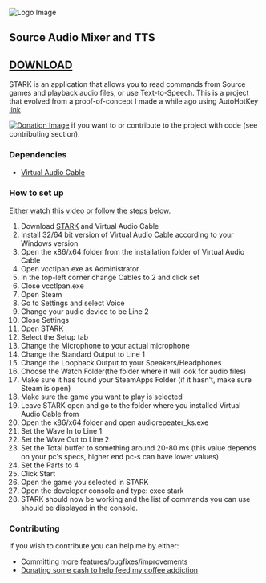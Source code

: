 ![Logo Image](http://i.imgur.com/Nryqfgk.pngg)
## Source Audio Mixer and TTS

## [DOWNLOAD](https://github.com/axynos/STARK/releases/latest)

STARK is an application that allows you to read commands from Source games and playback audio files, or use Text-to-Speech.
This is a project that evolved from a proof-of-concept I made a while ago using AutoHotKey [link](https://github.com/axynos/CSGO-Text-To-Speech).

[![Donation Image](http://i.imgur.com/fbH2hRv.png)](https://www.paypal.com/cgi-bin/webscr?cmd=_s-xclick&hosted_button_id=LB5YVGD9F8U5L) if you want to or contribute to the project with code (see contributing section).

### Dependencies
* [Virtual Audio Cable](http://software.muzychenko.net/eng/vac.htm)

### How to set up
[Either watch this video or follow the steps below.](https://www.youtube.com/watch?v=fi5I6bzy2f8&feature=youtu.be)

1. Download [STARK](http://google.com) and Virtual Audio Cable
2. Install 32/64 bit version of Virtual Audio Cable according to your Windows version
3. Open the x86/x64 folder from the installation folder of Virtual Audio Cable
4. Open vcctlpan.exe as Administrator
5. In the top-left corner change Cables to 2 and click set
6. Close vcctlpan.exe
7. Open Steam
8. Go to Settings and select Voice
9. Change your audio device to be Line 2
10. Close Settings
11. Open STARK
12. Select the Setup tab
13. Change the Microphone to your actual microphone
14. Change the Standard Output to Line 1
15. Change the Loopback Output to your Speakers/Headphones
16. Choose the Watch Folder(the folder where it will look for audio files)
17. Make sure it has found your SteamApps Folder (if it hasn't, make sure Steam is open)
18. Make sure the game you want to play is selected
19. Leave STARK open and go to the folder where you installed Virtual Audio Cable from
20. Open the x86/x64 folder and open audiorepeater_ks.exe
21. Set the Wave In to Line 1
22. Set the Wave Out to Line 2
23. Set the Total buffer to something around 20-80 ms (this value depends on your pc's specs, higher end pc-s can have lower values)
24. Set the Parts to 4
25. Click Start
26. Open the game you selected in STARK
27. Open the developer console and type: exec stark
28. STARK should now be working and the list of commands you can use should be displayed in the console.

### Contributing
If you wish to contribute you can help me by either:
* Committing more features/bugfixes/improvements
* [Donating some cash to help feed my coffee addiction](https://www.paypal.com/cgi-bin/webscr?cmd=_s-xclick&hosted_button_id=LB5YVGD9F8U5L)
